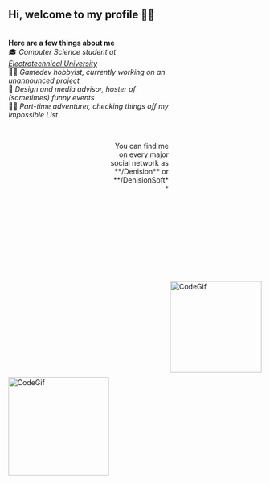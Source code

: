 ## Hi, welcome to my profile 🙋‍♂️
<a><img src="https://media.giphy.com/media/1NYkJ0wTvncdXV5dN5/giphy.gif" alt="CodeGif" align="right" width="182" height="182" vspace="500"></a></br>
**Here are a few things about me**</br>
🎓 *Computer Science student at [Electrotechnical University](https://etu.ru/en)*</br>
🐱‍💻 *Gamedev hobbyist, currently working on an unannounced project* </br>
🎉 *Design and media advisor, hoster of (sometimes) funny events* </br>
🚴‍♂️ *Part-time adventurer, checking things off my Impossible List* </br>

<a><img src="https://i.imgur.com/BPtdQwY.gif" alt="CodeGif" align="left" width="200" height="196" vspace="500"></a></br>
<p align="right">You can find me on every major social network as **/Denision** or **/DenisionSoft**</p>
